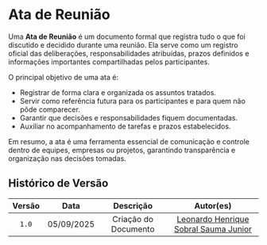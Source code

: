 # Ata de Reunião

Uma **Ata de Reunião** é um documento formal que registra tudo o que foi discutido e decidido durante uma reunião. Ela serve como um registro oficial das deliberações, responsabilidades atribuídas, prazos definidos e informações importantes compartilhadas pelos participantes.

O principal objetivo de uma ata é:

- Registrar de forma clara e organizada os assuntos tratados.
- Servir como referência futura para os participantes e para quem não pôde comparecer.
- Garantir que decisões e responsabilidades fiquem documentadas.
- Auxiliar no acompanhamento de tarefas e prazos estabelecidos.

Em resumo, a ata é uma ferramenta essencial de comunicação e controle dentro de equipes, empresas ou projetos, garantindo transparência e organização nas decisões tomadas.

## Histórico de Versão

| Versão | Data | Descrição | Autor(es) |
| :-: | :-: | :-: | :-: |
| `1.0` | 05/09/2025  | Criação do Documento | [Leonardo Henrique Sobral Sauma Junior][leohssjr] |

[Arturhk05]: https://github.com/Arturhk05  
[eduardoferre]: https://github.com/eduardoferre  
[fbressa]: https://github.com/fbressa  
[SAnjos3]: https://github.com/SAnjos3  
[JoaoPedro2206]: https://github.com/JoaoPedro2206  
[JoseViniciusQueiroz]: https://github.com/JoseViniciusQueiroz  
[leohssjr]: https://github.com/leohssjr  
[marcomarquesdc]: https://github.com/marcomarquesdc  
[MylenaTrindade]: https://github.com/MylenaTrindade  
[yagoas]: https://github.com/yagoas